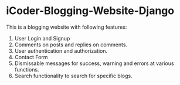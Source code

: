# iCoder-Blogging-Website-Django

This is a blogging website with following features:<br>
1. User Login and Signup
2. Comments on posts and replies on comments.
3. User authentication and authorization.
4. Contact Form 
5. Dismissable messages for success, warning and errors at various functions.
6. Search functionality to search for specific blogs.
